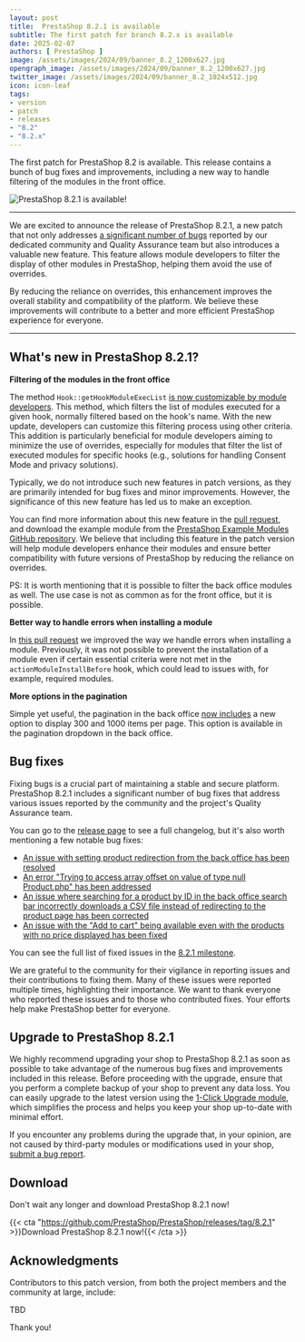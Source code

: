 ```yaml
---
layout: post
title:  PrestaShop 8.2.1 is available
subtitle: The first patch for branch 8.2.x is available
date: 2025-02-07
authors: [ PrestaShop ]
image: /assets/images/2024/09/banner_8.2_1200x627.jpg
opengraph_image: /assets/images/2024/09/banner_8.2_1200x627.jpg
twitter_image: /assets/images/2024/09/banner_8.2_1024x512.jpg
icon: icon-leaf
tags:
- version
- patch
- releases
- "8.2"
- "8.2.x"
---
```


The first patch for PrestaShop 8.2 is available. This release contains a bunch of bug fixes and improvements, including a new way to handle filtering of the modules in the front office.

![PrestaShop 8.2.1 is available!](/assets/images/2024/09/banner_8.2_1534x424.jpg)

<hr>

We are excited to announce the release of PrestaShop 8.2.1, a new patch that not only addresses [a significant number of bugs](https://github.com/PrestaShop/PrestaShop/pulls?q=is%3Apr+is%3Amerged+milestone%3A8.2.1+label%3A%22Bug+fix%22+-label%3A%22E2E+Tests%22+) reported by our dedicated community and Quality Assurance team but also introduces a valuable new feature. This feature allows module developers to filter the display of other modules in PrestaShop, helping them avoid the use of overrides.

By reducing the reliance on overrides, this enhancement improves the overall stability and compatibility of the platform. We believe these improvements will contribute to a better and more efficient PrestaShop experience for everyone.

<hr>

## What's new in PrestaShop 8.2.1?

**Filtering of the modules in the front office**

The method `Hook::getHookModuleExecList` [is now customizable by module developers](https://github.com/PrestaShop/PrestaShop/pull/37125). This method, which filters the list of modules executed for a given hook, normally filtered based on the hook's name. With the new update, developers can customize this filtering process using other criteria. This addition is particularly beneficial for module developers aiming to minimize the use of overrides, especially for modules that filter the list of executed modules for specific hooks (e.g., solutions for handling Consent Mode and privacy solutions).

Typically, we do not introduce such new features in patch versions, as they are primarily intended for bug fixes and minor improvements. However, the significance of this new feature has led us to make an exception.

You can find more information about this new feature in the [pull request](https://github.com/PrestaShop/PrestaShop/pull/37125/), and download the example module from the [PrestaShop Example Modules GitHub repository](https://github.com/PrestaShop/example-modules/demofiltermodules). We believe that including this feature in the patch version will help module developers enhance their modules and ensure better compatibility with future versions of PrestaShop by reducing the reliance on overrides.

PS: It is worth mentioning that it is possible to filter the back office modules as well. The use case is not as common as for the front office, but it is possible.

**Better way to handle errors when installing a module**

In [this pull request](https://github.com/PrestaShop/PrestaShop/pull/36612/) we improved the way we handle errors when installing a module. Previously, it was not possible to prevent the installation of a module even if certain essential criteria were not met in the `actionModuleInstallBefore` hook, which could lead to issues with, for example, required modules.

**More options in the pagination**

Simple yet useful, the pagination in the back office [now includes](https://github.com/PrestaShop/PrestaShop/pull/37373) a new option to display 300 and 1000 items per page. This option is available in the pagination dropdown in the back office.

## Bug fixes

Fixing bugs is a crucial part of maintaining a stable and secure platform. PrestaShop 8.2.1 includes a significant number of bug fixes that address various issues reported by the community and the project's Quality Assurance team.

You can go to the [release page](https://github.com/PrestaShop/PrestaShop/releases/tag/8.2.1) to see a full changelog, but it's also worth mentioning a few notable bug fixes:

- [An issue with setting product redirection from the back office has been resolved](https://github.com/PrestaShop/PrestaShop/pull/36505)
- [An error "Trying to access array offset on value of type null Product.php" has been addressed](https://github.com/PrestaShop/PrestaShop/pull/36807)
- [An issue where searching for a product by ID in the back office search bar incorrectly downloads a CSV file instead of redirecting to the product page has been corrected](https://github.com/PrestaShop/PrestaShop/pull/37869)
- [An issue with the "Add to cart" being available even with the products with no price displayed has been fixed](https://github.com/PrestaShop/PrestaShop/pull/37533)

You can see the full list of fixed issues in the [8.2.1 milestone](https://github.com/PrestaShop/PrestaShop/pulls?q=is%3Apr+is%3Amerged+milestone%3A8.2.1+label%3A%22Bug+fix%22+-label%3A%22Improvement%22).

We are grateful to the community for their vigilance in reporting issues and their contributions to fixing them. Many of these issues were reported multiple times, highlighting their importance. We want to thank everyone who reported these issues and to those who contributed fixes. Your efforts help make PrestaShop better for everyone.

## Upgrade to PrestaShop 8.2.1

We highly recommend upgrading your shop to PrestaShop 8.2.1 as soon as possible to take advantage of the numerous bug fixes and improvements included in this release. Before proceeding with the upgrade, ensure that you perform a complete backup of your shop to prevent any data loss. You can easily upgrade to the latest version using the [1-Click Upgrade module](https://github.com/PrestaShop/autoupgrade/releases/), which simplifies the process and helps you keep your shop up-to-date with minimal effort.

If you encounter any problems during the upgrade that, in your opinion, are not caused by third-party modules or modifications used in your shop, [submit a bug report](https://www.prestashop-project.org/get-involved/report-issues/).

## Download

Don't wait any longer and download PrestaShop 8.2.1 now!

{{< cta "https://github.com/PrestaShop/PrestaShop/releases/tag/8.2.1" >}}Download PrestaShop 8.2.1 now!{{< /cta >}}

## Acknowledgments

Contributors to this patch version, from both the project members and the community at large, include:

TBD

Thank you!
